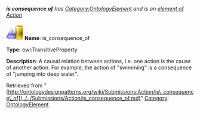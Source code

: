 ___is consequence of__ has [Category:OntologyElement](../../Category/OntologyElement.md "Category:OntologyElement") and is an [element of](../../Property/ElementOf.md "Property:ElementOf") [Action](../../Submissions/Action.md "Submissions:Action")_


  




[![ObjectProperty](../../images/thumb/c/c3/ObjectProperty.gif/45px-ObjectProperty.gif)](../../Image/ObjectProperty.gif.md "ObjectProperty")
__Name__: is\_consequence\_of 


__Type:__ owl:TransitiveProperty 


__Description__: A causal relation between actions, i.e. one action is the cause of another action. For example, the action of "swimming" is a consequence of "jumping into deep water". 





Retrieved from "[http://ontologydesignpatterns.org/wiki/Submissions:Action/is\_consequence\_of](../../Submissions/Action/is_consequence_of.md)"
 [Category](http://ontologydesignpatterns.org/wiki/Special:Categories "Special:Categories"): [OntologyElement](../../Category/OntologyElement.md "Category:OntologyElement")